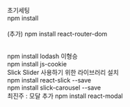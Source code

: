 초기세팅
<br/>
npm install
<br/>
<br/>
(추가) 
npm install react-router-dom
<br/>


<br/>
npm install lodash
이형승<br/>
npm install js-cookie

<br/>
Slick Slider 사용하기 위한 라이브러리 설치
<br/>
npm install react-slick --save
<br/>
npm install slick-carousel --save

<br/>
최진주 : 모달 추가
npm install react-modal

